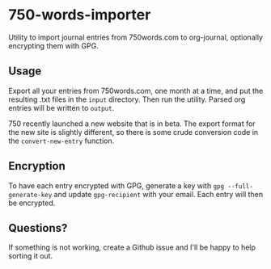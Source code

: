 # 750-words-importer

Utility to import journal entries from 750words.com to org-journal, optionally encrypting them with GPG.

## Usage

Export all your entries from 750words.com, one month at a time, and put the resulting .txt files in the `input` directory. Then run the utility. Parsed org entries will be written to `output`.

750 recently launched a new website that is in beta. The export format for the new site is slightly different, so there is some crude conversion code in the `convert-new-entry` function.

## Encryption

To have each entry encrypted with GPG, generate a key with `gpg --full-generate-key` and update `gpg-recipient` with your email. Each entry will then be encrypted.


## Questions?

If something is not working, create a Github issue and I'll be happy to help sorting it out.
